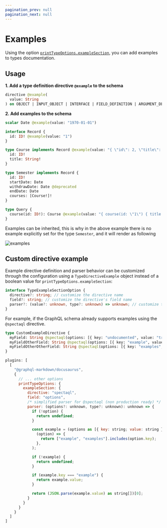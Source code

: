 ```yaml
---
pagination_prev: null
pagination_next: null
---
```


# Examples

Using the option [`printTypeOptions.exampleSection`](/docs/settings#printtypeoptions), you can add examples to types documentation.

## Usage

**1. Add a type definition directive `@example` to the schema**

  ```graphql
  directive @example(
    value: String
  ) on OBJECT | INPUT_OBJECT | INTERFACE | FIELD_DEFINITION | ARGUMENT_DEFINITION | SCALAR
  ```

**2. Add examples to the schema**

  ```graphql
  scalar Date @example(value: "1970-01-01")

  interface Record {
    id: ID! @example(value: "1")
  }

  type Course implements Record @example(value: "{ \"id\": 2, \"title\": \"GraphQL\" }") {
    id: ID!
    title: String!
  } 

  type Semester implements Record {
    id: ID!
    startDate: Date
    withdrawDate: Date @deprecated
    endDate: Date
    courses: [Course!]!
  }

  type Query {
    course(id: ID!): Course @example(value: "{ course(id: \"1\") { title } }")
  }
  ```

Examples can be inherited, this is why in the above example there is no example explicitly set for the type `Semester`, and it will render as following

![examples](/img/docs/examples.png)

## Custom directive example

Example directive definition and parser behavior can be customized through the configuration using a `TypeDirectiveExample` object instead of a boolean value for `printTypeOptions.exampleSection`:

```ts
interface TypeExampleSectionOption {
  directive?: string; // customize the directive name
  field?: string; // customize the directive's field name
  parser?: (value?: unknown, type?: unknown) => unknown; // customize the field's value parsing
}
```

For example, if the GraphQL schema already supports examples using the `@spectaql` directive.

```graphql
type CustomExampleDirective {
  myField: String @spectaql(options: [{ key: "undocumented", value: "true" }])
  myFieldOtherField: String @spectaql(options: [{ key: "example", value: "An Example from the Directive" }])
  myFieldOtherOtherField: String @spectaql(options: [{ key: "examples", value: "[\"Example 1 from the Directive\", \"Example 2 from the Directive\"]" }])
}
```

```js title="docusaurus.config.js"
plugins: [
  [
    "@graphql-markdown/docusaurus",
    {
      // ... other options
      printTypeOptions: {
        exampleSection: {
          directive: "spectaql",
          field: "options",
          /* simplified parser for @spectaql (non production ready) */
          parser: (options?: unknown, type?: unknown): unknown => {
            if (!option) {
              return undefined;
            }

            const example = (options as [{ key: string; value: string }]).find(
              (option) => {
                return ["example", "examples"].includes(option.key);
              },
            );

            if (!example) {
              return undefined;
            }

            if (example.key === "example") {
              return example.value;
            }

            return (JSON.parse(example.value) as string[])[0];
          }
        }
      }
    }
  ]
]
```
